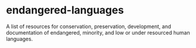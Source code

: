 endangered-languages
====================

A list of resources for conservation, preservation, development, and documentation of endangered, minority, and low or under resourced human languages.
